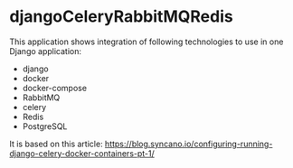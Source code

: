 djangoCeleryRabbitMQRedis
==================

This application shows integration of following technologies to use in one Django application:
 - django
 - docker
 - docker-compose
 - RabbitMQ
 - celery
 - Redis
 - PostgreSQL

It is based on this article:
https://blog.syncano.io/configuring-running-django-celery-docker-containers-pt-1/

